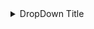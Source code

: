 <details>
<summary> DropDown Title </summary>

* example
* https://exampleLink.io/
* example 2
</details>